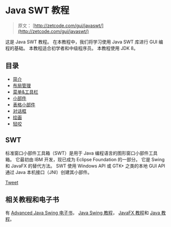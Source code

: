 # Java SWT 教程

> 原文： [http://zetcode.com/gui/javaswt/](http://zetcode.com/gui/javaswt/)

这是 Java SWT 教程。 在本教程中，我们将学习使用 Java SWT 库进行 GUI 编程的基础。 本教程适合初学者和中级程序员。 本教程使用 JDK 8。

## 目录



*   [简介](introduction/)
*   [布局管理](layout/)
*   [菜单&工具栏](menustoolbars/)
*   [小部件](widgets/)
*   [表格小部件](table/)
*   [对话框](dialogs/)
*   [绘画](painting/)
*   [轻咬](nibbles/)



## SWT

标准窗口小部件工具箱（SWT）是用于 Java 编程语言的图形窗口小部件工具箱。 它最初由 IBM 开发，现已成为 Eclipse Foundation 的一部分。 它是 Swing 和 JavaFX 的替代方法。 SWT 使用 Windows API 或 GTK+ 之类的本地 GUI API 通过 Java 本机接口（JNI）创建其小部件。

[Tweet](https://twitter.com/share) 

## 相关教程和电子书

有 [Advanced Java Swing 电子书](/ebooks/advancedjavaswing/)， [Java Swing 教程](/tutorials/javaswingtutorial/)， [JavaFX 教程](/gui/javafx/)和 [Java 教程](/lang/java/)。